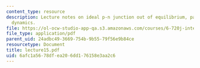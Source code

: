 ```yaml
---
content_type: resource
description: Lecture notes on ideal p-n junction out of equilibrium, parasitics, and
  dynamics.
file: https://ol-ocw-studio-app-qa.s3.amazonaws.com/courses/6-720j-integrated-microelectronic-devices-spring-2007/6afc1a5678dfea206dd176158e3aa2c6_lecture15.pdf
file_type: application/pdf
parent_uid: 24adbc49-3669-754b-9b55-79f56e9b84ce
resourcetype: Document
title: lecture15.pdf
uid: 6afc1a56-78df-ea20-6dd1-76158e3aa2c6
---
```

